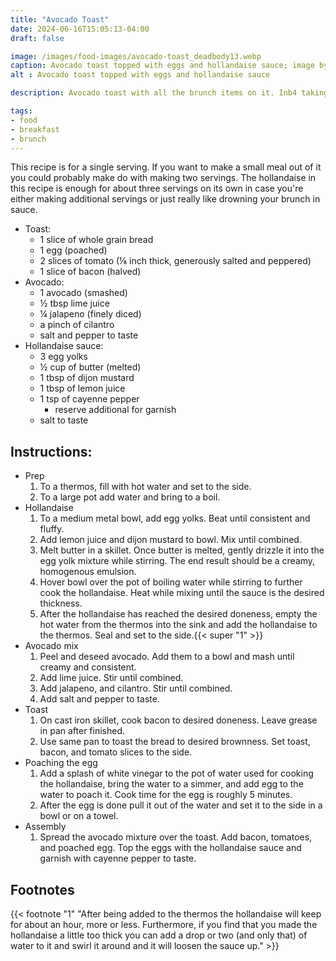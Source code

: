 ```yaml
---
title: "Avocado Toast"
date: 2024-06-16T15:05:13-04:00
draft: false

image: /images/food-images/avocado-toast_deadbody13.webp
caption: Avocado toast topped with eggs and hollandaise sauce; image by deadbody13
alt : Avocado toast topped with eggs and hollandaise sauce

description: Avocado toast with all the brunch items on it. Inb4 taking out a loan to make rent

tags:
- food
- breakfast
- brunch
---
```


This recipe is for a single serving. If you want to make a small meal out of it you could probably make do with making two servings. The hollandaise in this recipe is enough for about three servings on its own in case you're either making additional servings or just really like drowning your brunch in sauce.

- Toast:
    - 1 slice of whole grain bread
    - 1 egg (poached)
    - 2 slices of tomato (&frac18; inch thick, generously salted and peppered)
    - 1 slice of bacon (halved)
- Avocado:
    - 1 avocado (smashed)
    - &frac12; tbsp lime juice
    - &frac14; jalapeno (finely diced)
    - a pinch of cilantro
    - salt and pepper to taste
- Hollandaise sauce:
    - 3 egg yolks
    - &frac12; cup of butter (melted)
    - 1 tbsp of dijon mustard
    - 1 tbsp of lemon juice
    - 1 tsp of cayenne pepper
        - reserve additional for garnish
    - salt to taste

## Instructions:
- Prep
    1. To a thermos, fill with hot water and set to the side.
    1. To a large pot add water and bring to a boil.
- Hollandaise
    1. To a medium metal bowl, add egg yolks. Beat until consistent and fluffy.
    1. Add lemon juice and dijon mustard to bowl. Mix until combined.
    1. Melt butter in a skillet. Once butter is melted, gently drizzle it into the egg yolk mixture while stirring. The end result should be a creamy, homogenous emulsion.
    1. Hover bowl over the pot of boiling water while stirring to further cook the hollandaise. Heat while mixing until the sauce is the desired thickness.
    1. After the hollandaise has reached the desired doneness, empty the hot water from the thermos into the sink and add the hollandaise to the thermos. Seal and set to the side.{{< super "1" >}}
- Avocado mix
    1. Peel and deseed avocado. Add them to a bowl and mash until creamy and consistent.
    1. Add lime juice. Stir until combined.
    1. Add jalapeno, and cilantro. Stir until combined.
    1. Add salt and pepper to taste.
- Toast
    1. On cast iron skillet, cook bacon to desired doneness. Leave grease in pan after finished.
    1. Use same pan to toast the bread to desired brownness. Set toast, bacon, and tomato slices to the side.
- Poaching the egg
    1. Add a splash of white vinegar to the pot of water used for cooking the hollandaise, bring the water to a simmer, and add egg to the water to poach it. Cook time for the egg is roughly 5 minutes.
    1. After the egg is done pull it out of the water and set it to the side in a bowl or on a towel.
- Assembly
    1. Spread the avocado mixture over the toast. Add bacon, tomatoes, and poached egg. Top the eggs with the hollandaise sauce and garnish with cayenne pepper to taste.

## Footnotes
{{< footnote "1" "After being added to the thermos the hollandaise will keep for about an hour, more or less. Furthermore, if you find that you made the hollandaise a little too thick you can add a drop or two (and only that) of water to it and swirl it around and it will loosen the sauce up." >}}
